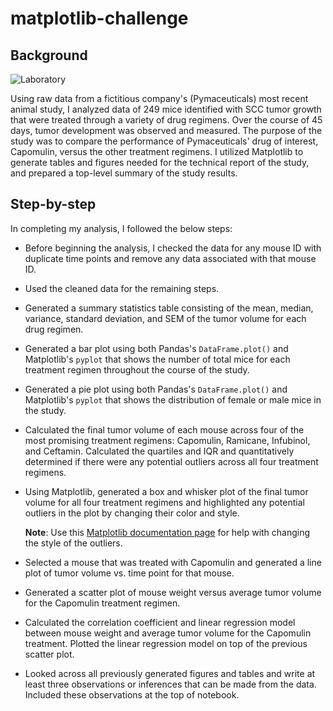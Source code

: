 # matplotlib-challenge
## Background

![Laboratory](Images/Laboratory.jpg)

Using raw data from a fictitious company's (Pymaceuticals) most recent animal study, I analyzed data of 249 mice identified with SCC tumor growth that were treated through a variety of drug regimens. Over the course of 45 days, tumor development was observed and measured. The purpose of the study was to compare the performance of Pymaceuticals' drug of interest, Capomulin, versus the other treatment regimens. I utilized Matplotlib to generate tables and figures needed for the technical report of the study, and prepared a top-level summary of the study results.

## Step-by-step

In completing my analysis, I followed the below steps:

* Before beginning the analysis, I checked the data for any mouse ID with duplicate time points and remove any data associated with that mouse ID.

* Used the cleaned data for the remaining steps.

* Generated a summary statistics table consisting of the mean, median, variance, standard deviation, and SEM of the tumor volume for each drug regimen.

* Generated a bar plot using both Pandas's `DataFrame.plot()` and Matplotlib's `pyplot` that shows  the number of total mice for each treatment regimen throughout the course of the study.

* Generated a pie plot using both Pandas's `DataFrame.plot()` and Matplotlib's `pyplot` that shows the distribution of female or male mice in the study.

* Calculated the final tumor volume of each mouse across four of the most promising treatment regimens: Capomulin, Ramicane, Infubinol, and Ceftamin. Calculated the quartiles and IQR and quantitatively determined if there were any potential outliers across all four treatment regimens.

* Using Matplotlib, generated a box and whisker plot of the final tumor volume for all four treatment regimens and highlighted any potential outliers in the plot by changing their color and style.

  **Note**: Use this [Matplotlib documentation page](https://matplotlib.org/gallery/pyplots/boxplot_demo_pyplot.html#sphx-glr-gallery-pyplots-boxplot-demo-pyplot-py) for help with changing the style of the outliers.

* Selected a mouse that was treated with Capomulin and generated a line plot of tumor volume vs. time point for that mouse.

* Generated a scatter plot of mouse weight versus average tumor volume for the Capomulin treatment regimen.

* Calculated the correlation coefficient and linear regression model between mouse weight and average tumor volume for the Capomulin treatment. Plotted the linear regression model on top of the previous scatter plot.

* Looked across all previously generated figures and tables and write at least three observations or inferences that can be made from the data. Included these observations at the top of notebook.
